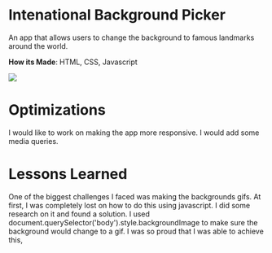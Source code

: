 # Intenational Background Picker

An app that allows users to change the background to famous landmarks around the world.

<strong>How its Made</strong>: HTML, CSS, Javascript

<img src="background.gif">

# Optimizations

I would like to work on making the app more responsive. I would add some media queries.


# Lessons Learned

One of the biggest challenges I faced was making the backgrounds gifs. At first, I was completely lost on how to do this using javascript. I did some research on it and found a solution. I used document.querySelector('body').style.backgroundImage to make sure the background would change to a gif. I was so proud that I was able to achieve this,
